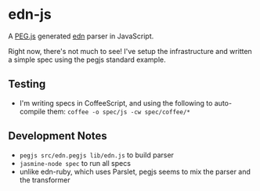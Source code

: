 # edn-js

A [PEG.js](https://github.com/dmajda/pegjs) generated [edn](https://github.com/edn-format/edn) parser in JavaScript.

Right now, there's not much to see! I've setup the infrastructure and written a simple spec using the pegjs standard example.

## Testing

- I'm writing specs in CoffeeScript, and using the following to auto-compile them: `coffee -o spec/js -cw spec/coffee/*`

## Development Notes

- `pegjs src/edn.pegjs lib/edn.js` to build parser
- `jasmine-node spec` to run all specs
- unlike edn-ruby, which uses Parslet, pegjs seems to mix the parser and the transformer